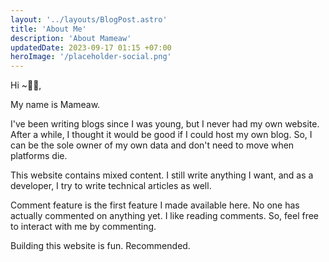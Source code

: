 ```yaml
---
layout: '../layouts/BlogPost.astro'
title: 'About Me'
description: 'About Mameaw'
updatedDate: 2023-09-17 01:15 +07:00
heroImage: '/placeholder-social.png'
---
```


Hi ~🙏😊,

My name is Mameaw.

I've been writing blogs since I was young, but I never had my own website. After a while, I thought it would be good if 
I could host my own blog. So, I can be the sole owner of my own data and don't need to move when platforms die.

This website contains mixed content. I still write anything I want, and as a developer, I try to write technical 
articles as well.

Comment feature is the first feature I made available here. No one has actually commented on anything yet. I like
reading comments. So, feel free to interact with me by commenting.

Building this website is fun. Recommended.